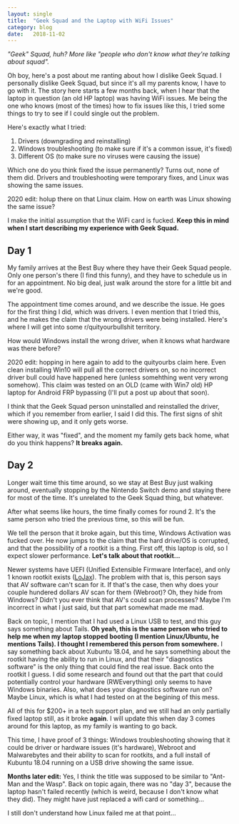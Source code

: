 ```yaml
---
layout: single
title:  "Geek Squad and the Laptop with WiFi Issues"
category: blog
date:   2018-11-02
---
```


*"Geek" Squad, huh? More like "people who don't know what they're talking about squad".*



Oh boy, here's a post about me ranting about how I dislike Geek Squad. I personally dislike Geek Squad, but since it's all my parents know, I have to go with it. The story here starts a few months back, when I hear that the laptop in question (an old HP laptop) was having WiFi issues. Me being the one who knows (most of the times) how to fix issues like this, I tried some things to try to see if I could single out the problem.

Here's exactly what I tried:

1. Drivers (downgrading and reinstalling)
2. Windows troubleshooting (to make sure if it's a common issue, it's fixed)
3. Different OS (to make sure no viruses were causing the issue)

Which one do you think fixed the issue permanently? Turns out, none of them did. Drivers and troubleshooting were temporary fixes, and Linux was showing the same issues.

2020 edit: holup there on that Linux claim. How on earth was Linux showing the same issue?

I make the initial assumption that the WiFi card is fucked. **Keep this in mind when I start describing my experience with Geek Squad.**

## Day 1

My family arrives at the Best Buy where they have their Geek Squad people. Only one person's there (I find this funny), and they have to schedule us in for an appointment. No big deal, just walk around the store for a little bit and we're good.

The appointment time comes around, and we describe the issue. He goes for the first thing I did, which was drivers. I even mention that I tried this, and he makes the claim that the wrong drivers were being installed. Here's where I will get into some r/quityourbullshit territory.

How would Windows install the wrong driver, when it knows what hardware was there before?

2020 edit: hopping in here again to add to the quityourbs claim here. Even clean installing Win10 will pull all the correct drivers on, so no incorrect driver bull could have happened here (unless somehthing went very wrong somehow). This claim was tested on an OLD (came with Win7 old) HP laptop for Android FRP bypassing (I'll put a post up about that soon).

I think that the Geek Squad person uninstalled and reinstalled the driver, which if you remember from earlier, I said I did this. The first signs of shit were showing up, and it only gets worse.

Either way, it was "fixed", and the moment my family gets back home, what do you think happens? **It breaks again.**

## Day 2

Longer wait time this time around, so we stay at Best Buy just walking around, eventually stopping by the Nintendo Switch demo and staying there for most of the time. It's unrelated to the Geek Squad thing, but whatever.

After what seems like hours, the time finally comes for round 2. It's the same person who tried the previous time, so this will be fun.

We tell the person that it broke again, but this time, Windows Activation was fucked over. He now jumps to the claim that the hard drive/OS is corrupted, and that the possibility of a rootkit is a thing. First off, this laptop is old, so I expect slower performance. **Let's talk about that rootkit...**

Newer systems have UEFI (Unified Extensible Firmware Interface), and only 1 known rootkit exists ([LoJax](https://www.welivesecurity.com/2018/09/27/lojax-first-uefi-rootkit-found-wild-courtesy-sednit-group/)). The problem with that is, this person says that AV software can't scan for it. If that's the case, then why does your couple hundered dollars AV scan for them (Webroot)? Oh, they hide from Windows? Didn't you ever think that AV's could scan processes? Maybe I'm incorrect in what I just said, but that part somewhat made me mad. 

Back on topic, I mention that I had used a Linux USB to test, and this guy says something about Tails. **Oh yeah, this is the same person who tried to help me when my laptop stopped booting (I mention Linux/Ubuntu, he mentions Tails). I thought I remembered this person from somewhere.** I say something back about Xubuntu 18.04, and he says something about the rootkit having the ability to run in Linux, and that their "diagnostics software" is the only thing that could find the real issue. Back onto the rootkit I guess. I did some research and found out that the part that could potentially control your hardware (RWEverything) only seems to have Windows binaries. Also, what does your diagnostics software run on? Maybe Linux, which is what I had tested on at the begining of this mess.

All of this for $200+ in a tech support plan, and we still had an only partially fixed laptop still, as it broke **again**. I will update this when day 3 comes around for this laptop, as my family is wanting to go back. 

This time, I have proof of 3 things: Windows troubleshooting showing that it could be driver or hardware issues (it's hardware), Webroot and Malwarebytes and their ability to scan for rootkits, and a full install of Kubuntu 18.04 running on a USB drive showing the same issue.

**Months later edit:** Yes, I think the title was supposed to be similar to "Ant-Man and the Wasp". Back on topic again, there was no "day 3", because the laptop hasn't failed recently (which is weird, because I don't know what they did). They might have just replaced a wifi card or something...

I still don't understand how Linux failed me at that point...
